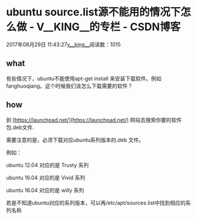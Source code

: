 # ubuntu source.list源不能用的情况下怎么做 - V__KING__的专栏 - CSDN博客





2017年08月29日 11:43:27[v__king__](https://me.csdn.net/V__KING__)阅读数：1015








## what

有些情况下，ubuntu不能使用apt-get install 来安装下载软件。例如fanghuoqiang。这个时候我们该怎么下载需要的软件？

## how

到 [https://launchpad.net/](https://launchpad.net/) 网站去搜索你要的软件包.deb文件. 

需要注意的是，必须下载对应ubuntu系列版本的.deb 文件。 

例如：
> 
ubuntu 12.04 对应的是 Trusty 系列 

   ubuntu 16.04 对应的是 Vivid 系列 

  ubuntu 16.04 对应的是 willy 系列 

  若是不知道ubuntu对应的系列版本，可以再/etc/apt/sources.list中找到相应的系列名称





